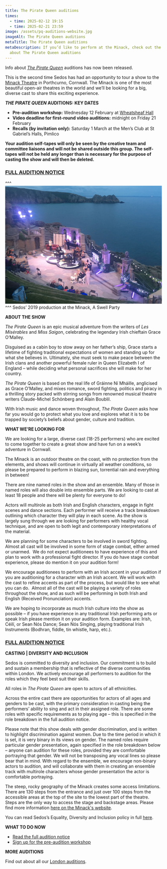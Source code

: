 ```yaml
---
title: The Pirate Queen auditions
times:
  - time: 2025-02-12 19:15
  - time: 2025-02-21 23:59
image: /assets/pq-auditions-website.jpg
imageAlt: The Pirate Queen auditions
metaTitle: The Pirate Queen auditions
metaDescription: If you’d like to perform at the Minack, check out the full info
  about The Pirate Queen auditions
---
```

Info about *[The Pirate Queen](https://www.sedos.co.uk/shows/2025-the-pirate-queen)* auditions has now been released.

This is the second time Sedos has had an opportunity to tour a show to the [Minack Theatre](https://minack.com/) in Porthcurno, Cornwall. The Minack is one of the most beautiful open-air theatres in the world and we’ll be looking for a big, diverse cast to share this exciting experience. 

***THE PIRATE QUEEN* AUDITIONS: KEY DATES**

* **Pre-audition workshop:** Wednesday 12 February at [Wheatsheaf Hall](https://www.sedos.co.uk/venues/wheatsheaf-hall)
* ⁠**Video deadline for first-round video auditions:** midnight on Friday 21 February
* ⁠**Recalls (by invitation only):** Saturday 1 March at the Men’s Club at St Gabriel’s Halls, Pimlico

**Your audition self-tapes will only be seen by the creative team and committee liaisons and will not be shared outside this group. The self-tapes will not be held any longer than is necessary for the purpose of casting the show and will then be deleted.**

### **[FULL AUDITION NOTICE](https://docs.google.com/document/d/1GhpP64QrJwp1yLcmXXqno9vCt6uMC4Gwwto9ViVQ5D4/edit?tab=t.0)**

^^^
![The Pirate Queen auditions – perform at the Minack](/assets/minack-landscape.jpeg)
^^^ Sedos’ 2019 production at the Minack, A Swell Party

**ABOUT THE SHOW**

*The Pirate Queen* is an epic musical adventure from the writers of *Les Misérables* and *Miss Saigon*, celebrating the legendary Irish chieftain Grace O’Malley.

Disguised as a cabin boy to stow away on her father’s ship, Grace starts a lifetime of fighting traditional expectations of women and standing up for what she believes in. Ultimately, she must seek to make peace between the Irish clans and another powerful female ruler in Queen Elizabeth I of England – while deciding what personal sacrifices she will make for her country. 

*The Pirate Queen* is based on the real life of Gráinne Ní Mháille, anglicised as Grace O’Malley, and mixes romance, sword fighting, politics and piracy in a thrilling story packed with stirring songs from renowned musical theatre writers Claude-Michel Schönberg and Alain Boublil.

With Irish music and dance woven throughout, *The Pirate Queen* asks how far you would go to protect what you love and explores what it is to be trapped by society’s beliefs about gender, culture and tradition.

**WHAT WE’RE LOOKING FOR**

We are looking for a large, diverse cast (18-25 performers) who are excited to come together to create a great show and have fun on a week’s adventure in Cornwall.

The Minack is an outdoor theatre on the coast, with no protection from the elements, and shows will continue in virtually all weather conditions, so please be prepared to perform in blazing sun, torrential rain and everything in between!

There are nine named roles in the show and an ensemble. Many of those in named roles will also double into ensemble parts. We are looking to cast at least 18 people and there will be plenty for everyone to do!

Actors will multirole as both Irish and English characters, engage in fight scenes and dance sections. Each performer will receive a track breakdown outlining which character they will play in each scene. As the show is largely sung through we are looking for performers with healthy vocal technique, and are open to both legit and contemporary interpretations of the material. 

We are planning for some characters to be involved in sword fighting. Almost all cast will be involved in some form of stage combat, either armed or unarmed.  We do not expect auditionees to have experience of this and plan to work with a professional fight director. If you do have stage combat experience, please do mention it on your audition form! 

We encourage auditionees to perform with an Irish accent in your audition if you are auditioning for a character with an Irish accent. We will work with the cast to refine accents as part of the process, but would like to see what you can do.  Almost all of the cast will be playing a variety of roles throughout the show, and as such will be performing in both Irish and English (Received Pronunciation) accents. 

We are hoping to incorporate as much Irish culture into the show as possible – if you have experience in any traditional Irish performing arts or speak Irish please mention it on your audition form. Examples are: Irish, Céilí, or Sean Nós Dance; Sean Nós Singing, playing traditional Irish Instruments (Bodhran, fiddle, tin whistle, harp, etc.).

### **[FULL AUDITION NOTICE](https://docs.google.com/document/d/1GhpP64QrJwp1yLcmXXqno9vCt6uMC4Gwwto9ViVQ5D4/edit?tab=t.0)**

**CASTING | DIVERSITY AND INCLUSION**

Sedos is committed to diversity and inclusion. Our commitment is to build and sustain a membership that is reflective of the diverse communities within London. We actively encourage all performers to audition for the roles which they feel best suit their skills.

All roles in *The Pirate Queen* are open to actors of all ethnicities. 

Across the entire cast there are opportunities for actors of all ages and genders to be cast, with the primary consideration in casting being the performers’ ability to sing and act in their assigned role. There are some roles with specific requirements as to playing age – this is specified in the role breakdown in the full audition notice. 

Please note that this show deals with gender discrimination, and is written to highlight discrimination against women. Due to the time period in which it is set, it is very binary in its views on gender. The named roles require particular gender presentation, again specified in the role breakdown below – anyone can audition for these roles, provided they are comfortable portraying that gender. We will not be transposing any vocal lines so please bear that in mind. With regard to the ensemble, we encourage non-binary actors to audition, and will collaborate with them in creating an ensemble track with multirole characters whose gender presentation the actor is comfortable portraying.

The steep, rocky geography of the Minack creates some access limitations. There are 130 steps from the entrance and just over 100 steps from the accessible areas at the top of the site to the lowest part of the theatre. Steps are the only way to access the stage and backstage areas. Please find more information [here on the Minack's website](https://www.minack.com/visit-us/accessibility). 

You can read Sedos’s Equality, Diversity and Inclusion policy in full [here](https://www.sedos.co.uk/assets/policies/2022-10-edi-policy.pdf).

**WHAT TO DO NOW**

* [Read the full audition notice](https://docs.google.com/document/d/1GhpP64QrJwp1yLcmXXqno9vCt6uMC4Gwwto9ViVQ5D4/edit?tab=t.0)
* [Sign up for the pre-audition workshop](https://membership.sedos.co.uk/signup/135)

**MORE AUDITIONS**

Find out about all our [London auditions](https://www.sedos.co.uk/get-involved).